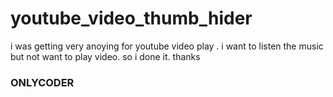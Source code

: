 # youtube_video_thumb_hider

i was getting very anoying for youtube video play . i want to listen the music but not want to play video. so i done it.
thanks 
### ONLYCODER ###
